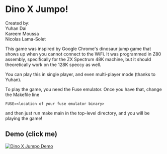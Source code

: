 
# Dino X Jumpo!

Created by:<br>
Yuhan Dai<br>
Kareem Moussa<br>
Nicolas Lama-Solet

This game was inspired by Google Chrome's dinosaur jump game that shows up when you cannot connect to the WiFi.
It was programmed in Z80 assembly, specifically for the ZX Spectrum 48K machine, but it should theoretically work
on the 128K speccy as well.

You can play this in single player, and even multi-player mode (thanks to Yuhan).

To play the game, you need the Fuse emulator. Once you have that, change the Makefile line
```
FUSE=<location of your fuse emulator binary>
```

and then just run make main in the top-level directory, and you will be playing the game!

## Demo (click me)
[![Dino X Jumpo Demo](http://img.youtube.com/vi/aKkyfjJW_jU/0.jpg)](https://www.youtube.com/watch?v=aKkyfjJW_jU)
